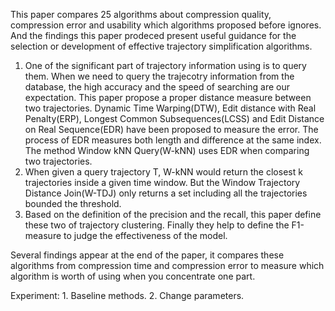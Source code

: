 This paper compares 25 algorithms about compression quality, compression error and usability which algorithms proposed before ignores. And the findings this paper prodeced present useful guidance for the selection or development of effective trajectory simplification algorithms.
1. One of the significant part of trajectory information using is to query them. When we need to query the trajecotry information from the database, the high accuracy and the speed of searching are our expectation. This paper propose a proper distance measure between two trajectories. Dynamic Time Warping(DTW), Edit distance with Real Penalty(ERP), Longest Common Subsequences(LCSS) and Edit Distance on Real Sequence(EDR) have been proposed to measure the error. The process of EDR measures both length and difference at the same index. The method Window kNN Query(W-kNN) uses EDR when comparing two trajectories.
2. When given a query trajectory T, W-kNN would return the closest k trajectories inside a given time window. But the Window Trajectory Distance Join(W-TDJ) only returns a set including all the trajectories bounded the threshold. 
3. Based on the definition of the precision and the recall, this paper define these two of trajectory clustering. Finally they help to define the F1-measure to judge the effectiveness of the model.

Several findings appear at the end of the paper, it compares these algorithms from compression time and compression error to measure which algorithm is worth of using when you concentrate one part.

Experiment: 1. Baseline methods. 2. Change parameters.
